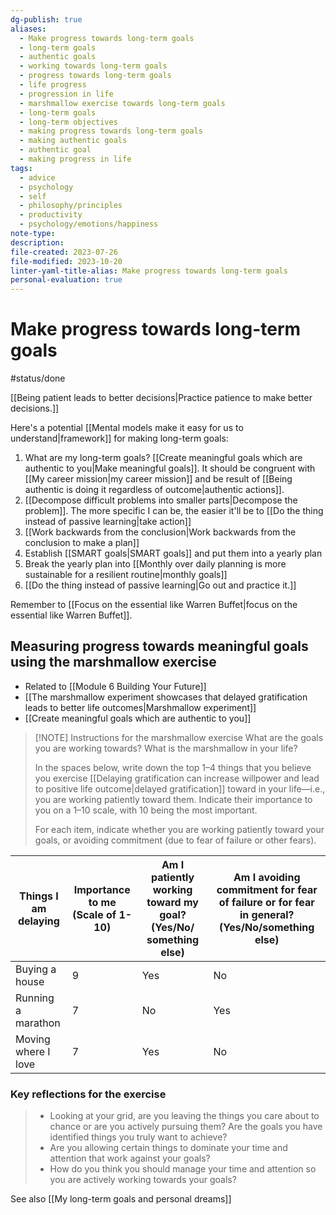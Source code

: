 ```yaml
---
dg-publish: true
aliases:
  - Make progress towards long-term goals
  - long-term goals
  - authentic goals
  - working towards long-term goals
  - progress towards long-term goals
  - life progress
  - progression in life
  - marshmallow exercise towards long-term goals
  - long-term goals
  - long-term objectives
  - making progress towards long-term goals
  - making authentic goals
  - authentic goal
  - making progress in life
tags:
  - advice
  - psychology
  - self
  - philosophy/principles
  - productivity
  - psychology/emotions/happiness
note-type: 
description: 
file-created: 2023-07-26
file-modified: 2023-10-20
linter-yaml-title-alias: Make progress towards long-term goals
personal-evaluation: true
---
```


# Make progress towards long-term goals

#status/done

[[Being patient leads to better decisions|Practice patience to make better decisions.]]

Here's a potential [[Mental models make it easy for us to understand|framework]] for making long-term goals:

1. What are my long-term goals? [[Create meaningful goals which are authentic to you|Make meaningful goals]].  It should be congruent with [[My career mission|my career mission]] and be result of [[Being authentic is doing it regardless of outcome|authentic actions]].
2. [[Decompose difficult problems into smaller parts|Decompose the problem]]. The more specific I can be, the easier it'll be to [[Do the thing instead of passive learning|take action]]
3. [[Work backwards from the conclusion|Work backwards from the conclusion to make a plan]]
4. Establish [[SMART goals|SMART goals]] and put them into a yearly plan
5. Break the yearly plan into [[Monthly over daily planning is more sustainable for a resilient routine|monthly goals]]
6. [[Do the thing instead of passive learning|Go out and practice it.]]

Remember to [[Focus on the essential like Warren Buffet|focus on the essential like Warren Buffet]].

## Measuring progress towards meaningful goals using the marshmallow exercise

- Related to [[Module 6 Building Your Future]]
- [[The marshmallow experiment showcases that delayed gratification leads to better life outcomes|Marshmallow experiment]]
- [[Create meaningful goals which are authentic to you]]

> [!NOTE] Instructions for the marshmallow exercise
> What are the goals you are working towards? What is the marshmallow in your life?
>
> In the spaces below, write down the top 1–4 things that you believe you exercise [[Delaying gratification can increase willpower and lead to positive life outcome|delayed gratification]] toward in your life—i.e., you are working patiently toward them. Indicate their importance to you on a 1–10 scale, with 10 being the most important.
>
> For each item, indicate whether you are working patiently toward your goals, or avoiding commitment (due to fear of failure or other fears).

|Things I am delaying|Importance to me (Scale of 1-10)|Am I patiently working toward my goal? (Yes/No/ something else)|Am I avoiding commitment for fear of failure or for fear in general? (Yes/No/something else)|
|---|---|---|---|
|Buying a house|9|Yes|No|
|Running a marathon|7|No|Yes|
|Moving where I love|7|Yes|No|

### Key reflections for the exercise

> - Looking at your grid, are you leaving the things you care about to chance or are you actively pursuing them? Are the goals you have identified things you truly want to achieve?
> - Are you allowing certain things to dominate your time and attention that work against your goals?
> - How do you think you should manage your time and attention so you are actively working towards your goals?

See also [[My long-term goals and personal dreams]]